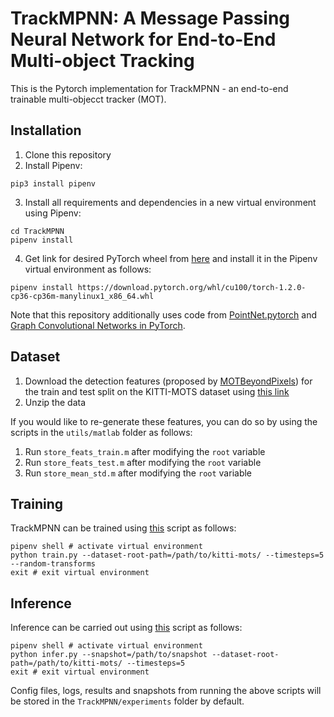 # TrackMPNN: A Message Passing Neural Network for End-to-End Multi-object Tracking

This is the Pytorch implementation for TrackMPNN - an end-to-end trainable multi-objecct tracker (MOT).

## Installation
1) Clone this repository
2) Install Pipenv:
```shell
pip3 install pipenv
```
3) Install all requirements and dependencies in a new virtual environment using Pipenv:
```shell
cd TrackMPNN
pipenv install
```
4) Get link for desired PyTorch wheel from [here](https://download.pytorch.org/whl/torch_stable.html) and install it in the Pipenv virtual environment as follows:
```shell
pipenv install https://download.pytorch.org/whl/cu100/torch-1.2.0-cp36-cp36m-manylinux1_x86_64.whl
```
Note that this repository additionally uses code from [PointNet.pytorch](https://github.com/fxia22/pointnet.pytorch) and [Graph Convolutional Networks in PyTorch](https://github.com/tkipf/pygcn).

## Dataset
1) Download the detection features (proposed by [MOTBeyondPixels](https://github.com/JunaidCS032/MOTBeyondPixels)) for the train and test split on the KITTI-MOTS dataset using [this link](https://drive.google.com/file/d/1xivQ4LC87vlpb4t_0nbkS_gTt81YxNdJ/view?usp=sharing)
2) Unzip the data

If you would like to re-generate these features, you can do so by using the scripts in the `utils/matlab` folder as follows:
1) Run `store_feats_train.m` after modifying the `root` variable
2) Run `store_feats_test.m` after modifying the `root` variable
3) Run `store_mean_std.m` after modifying the `root` variable

## Training
TrackMPNN can be trained using [this](https://github.com/arangesh/TrackMPNN/blob/master/train.py) script as follows:
```shell
pipenv shell # activate virtual environment
python train.py --dataset-root-path=/path/to/kitti-mots/ --timesteps=5 --random-transforms
exit # exit virtual environment
```

## Inference
Inference can be carried out using [this](https://github.com/arangesh/TrackMPNN/blob/master/infer.py) script as follows:
```shell
pipenv shell # activate virtual environment
python infer.py --snapshot=/path/to/snapshot --dataset-root-path=/path/to/kitti-mots/ --timesteps=5
exit # exit virtual environment
```

Config files, logs, results and snapshots from running the above scripts will be stored in the `TrackMPNN/experiments` folder by default.
